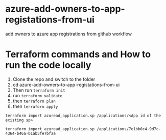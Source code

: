 # azure-add-owners-to-app-registations-from-ui
add owners to azure app registrations from github workflow


# Terraform commands and How to run the code locally

1. Clone the repo and switch to the folder
2. cd azure-add-owners-to-app-registations-from-ui
3. Then run `terraform init`
4. run `terraform validate`
5. then `terraform plan`
6. then `terraform apply`


`terraform import azuread_application.sp /applications/<App id of the existing sp>`

`terraform import azuread_application.sp /applications/7e1bb0c4-9d7c-4364-b46a-b1ab5fe7bfaa`